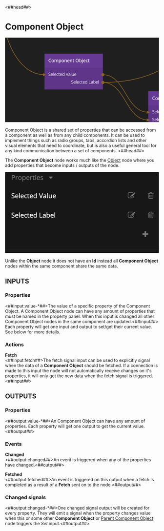 <##head##>
# Component Object

![](component-object.png ':class=img-size-m')

Component Object is a shared set of properties that can be accessed from a component as well as from any child components. It can be used to implement things such as radio groups, tabs, accordion lists and other visual elements that need to coordinate, but is also a useful general tool for any kind communication between a set of components.
<##head##>

The **Component Object** node works much like the [Object](/nodes/data/object/object/) node where you add properties that become inputs / outputs of the node.

![](component-object-props.png ':class=img-size-m')

Unlike the **Object** node it does not have an **Id** instead all **Component Object** nodes within the same component share the same data.


## INPUTS

### Properties
<##input:value-*##>The value of a specific property of the Component Object. A Component Object node can have any amount of properties that must be named in the property panel. When this input is changed all other Component Object nodes in the same component are updated.<##input##> Each property will get one input and output to set/get their current value. See below for more details.

### Actions

**Fetch**  
<##input:fetch##>The fetch signal input can be used to explicitly signal when the data of a **Component Object** should be fetched. If a connection is made to this input the node will not automatically receive changes on it's properties, it will only get the new data when the fetch signal is triggered.<##input##>

## OUTPUTS

### Properties

<##output:value-*##>An Component Object can have any amount of properties. Each property will get one output to get the current value.<##output##>

### Events

**Changed**  
<##output:changed##>An event is triggered when any of the properties have changed.<##output##>

**Fetched**  
<##output:fetched##>An event is triggered on this output when a fetch is completed as a result of a **Fetch** sent on to the node.<##output##>

### Changed signals

<##output:changed-*##>One changed signal output will be created for every property. They will emit a signal when the property changes value when this or some other **Component Object** or [Parent Component Object](/nodes/component-utilities/parent-component-object/README.md) node triggers the _Set_ input.<##output##>